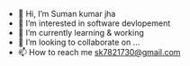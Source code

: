 - 👋 Hi, I’m Suman kumar jha
- 👀 I’m interested in software devlopement
- 🌱 I’m currently learning & working
- 💞️ I’m looking to collaborate on ...
- 📫 How to reach me sk7821730@gmail.com

<!---
jha708785/jha708785 is a ✨ special ✨ repository because its `README.md` (this file) appears on your GitHub profile.
You can click the Preview link to take a look at your changes.
--->
